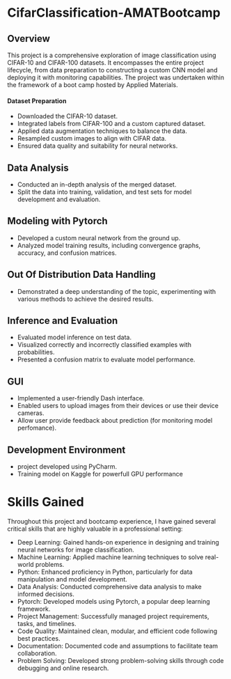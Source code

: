 # CifarClassification-AMATBootcamp
## Overview
This project is a comprehensive exploration of image classification using CIFAR-10 and CIFAR-100 datasets. It encompasses the entire project lifecycle, from data preparation to constructing a custom CNN model and deploying it with monitoring capabilities. The project was undertaken within the framework of a boot camp hosted by Applied Materials.

#### Dataset Preparation 
* Downloaded the CIFAR-10 dataset.
* Integrated labels from CIFAR-100 and a custom captured dataset.
* Applied data augmentation techniques to balance the data.
* Resampled custom images to align with CIFAR data.
* Ensured data quality and suitability for neural networks.

## Data Analysis
* Conducted an in-depth analysis of the merged dataset.
* Split the data into training, validation, and test sets for model development and evaluation.

## Modeling with Pytorch
* Developed a custom neural network from the ground up.
* Analyzed model training results, including convergence graphs, accuracy, and confusion matrices.

## Out Of Distribution Data Handling
* Demonstrated a deep understanding of the topic, experimenting with various methods to achieve 
  the desired results.
  
## Inference and Evaluation
* Evaluated model inference on test data.
* Visualized correctly and incorrectly classified examples with probabilities.
* Presented a confusion matrix to evaluate model performance.
  
## GUI
* Implemented a user-friendly Dash interface.
* Enabled users to upload images from their devices or use their device cameras.
* Allow user provide feedback about prediction (for monitoring model perfomance).

## Development Environment
* project developed using PyCharm.
* Training model on Kaggle for powerfull GPU performance

# Skills Gained
Throughout this project and bootcamp experience, I have gained several critical skills that are highly valuable in a professional setting:
* Deep Learning: Gained hands-on experience in designing and training neural networks for image classification.
* Machine Learning: Applied machine learning techniques to solve real-world problems.
* Python: Enhanced proficiency in Python, particularly for data manipulation and model development.
* Data Analysis: Conducted comprehensive data analysis to make informed decisions.
* Pytorch: Developed models using Pytorch, a popular deep learning framework.
* Project Management: Successfully managed project requirements, tasks, and timelines.
* Code Quality: Maintained clean, modular, and efficient code following best practices.
* Documentation: Documented code and assumptions to facilitate team collaboration.
* Problem Solving: Developed strong problem-solving skills through code debugging and online research.



